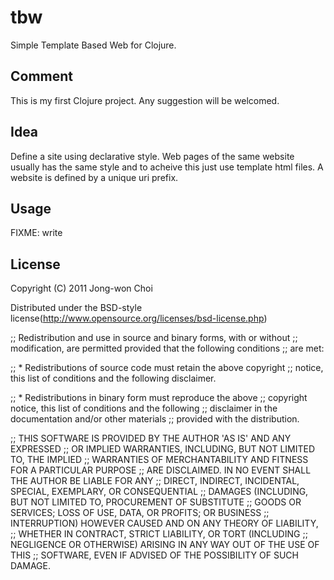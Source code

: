 # tbw

Simple Template Based Web for Clojure.

## Comment
This is my first Clojure project. Any suggestion will be welcomed.

## Idea
Define a site using declarative style.
Web pages of the same website usually has the same style and to acheive this just use template html files.
A website is defined by a unique uri prefix.

## Usage

FIXME: write

## License

Copyright (C) 2011 Jong-won Choi

Distributed under the BSD-style license(http://www.opensource.org/licenses/bsd-license.php)

;; Redistribution and use in source and binary forms, with or without
;; modification, are permitted provided that the following conditions
;; are met:

;;   * Redistributions of source code must retain the above copyright
;;     notice, this list of conditions and the following disclaimer.

;;   * Redistributions in binary form must reproduce the above
;;     copyright notice, this list of conditions and the following
;;     disclaimer in the documentation and/or other materials
;;     provided with the distribution.

;; THIS SOFTWARE IS PROVIDED BY THE AUTHOR 'AS IS' AND ANY EXPRESSED
;; OR IMPLIED WARRANTIES, INCLUDING, BUT NOT LIMITED TO, THE IMPLIED
;; WARRANTIES OF MERCHANTABILITY AND FITNESS FOR A PARTICULAR PURPOSE
;; ARE DISCLAIMED.  IN NO EVENT SHALL THE AUTHOR BE LIABLE FOR ANY
;; DIRECT, INDIRECT, INCIDENTAL, SPECIAL, EXEMPLARY, OR CONSEQUENTIAL
;; DAMAGES (INCLUDING, BUT NOT LIMITED TO, PROCUREMENT OF SUBSTITUTE
;; GOODS OR SERVICES; LOSS OF USE, DATA, OR PROFITS; OR BUSINESS
;; INTERRUPTION) HOWEVER CAUSED AND ON ANY THEORY OF LIABILITY,
;; WHETHER IN CONTRACT, STRICT LIABILITY, OR TORT (INCLUDING
;; NEGLIGENCE OR OTHERWISE) ARISING IN ANY WAY OUT OF THE USE OF THIS
;; SOFTWARE, EVEN IF ADVISED OF THE POSSIBILITY OF SUCH DAMAGE.
